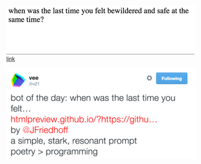 ![mashup](images/mashup.gif)
[link](http://htmlpreview.github.io/?https://github.com/friej715/sfpc-summer/blob/master/30%20July%202015/mashup.html)

![success](images/success.png)